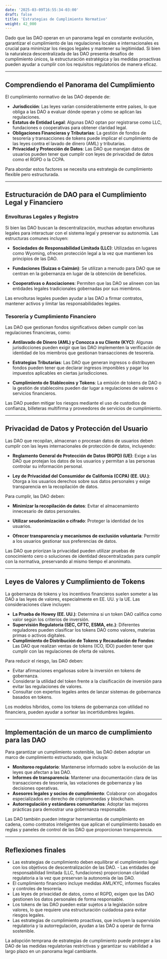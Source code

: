 ```yaml
---
date: '2025-03-09T16:55:34-03:00'
draft: false
title: 'Estrategias de Cumplimiento Normativo'
weight: 42_000
---
```


Dado que las DAO operan en un panorama legal en constante evolución, garantizar el cumplimiento de las regulaciones locales e internacionales es crucial para minimizar los riesgos legales y mantener su legitimidad. Si bien la naturaleza descentralizada de las DAO presenta desafíos de cumplimiento únicos, la estructuración estratégica y las medidas proactivas pueden ayudar a cumplir con los requisitos regulatorios de manera eficaz.

---

## **Comprendiendo el Panorama del Cumplimiento**

El cumplimiento normativo de las DAO depende de:

- **Jurisdicción**: Las leyes varían considerablemente entre países, lo que obliga a las DAO a evaluar dónde operan y cómo se aplican las regulaciones.
- **Estatus de Entidad Legal**: Algunas DAO optan por registrarse como LLC, fundaciones o cooperativas para obtener claridad legal.
- **Obligaciones Financieras y Tributarias**: La gestión de fondos de tesorería y transacciones de tokens puede implicar el cumplimiento de las leyes contra el lavado de dinero (AML) y tributarias.
- **Privacidad y Protección de Datos**: Las DAO que manejan datos de usuarios pueden tener que cumplir con leyes de privacidad de datos como el RGPD o la CCPA.

Para abordar estos factores se necesita una estrategia de cumplimiento flexible pero estructurada.

---

## **Estructuración de DAO para el Cumplimiento Legal y Financiero**

### **Envolturas Legales y Registro**
Si bien las DAO buscan la descentralización, muchas adoptan envolturas legales para interactuar con el sistema legal y preservar su autonomía. Las estructuras comunes incluyen:

- **Sociedades de Responsabilidad Limitada (LLC)**: Utilizadas en lugares como Wyoming, ofrecen protección legal a la vez que mantienen los principios de las DAO.

- **Fundaciones (Suizas o Caimán)**: Se utilizan a menudo para DAO que se centran en la gobernanza en lugar de la obtención de beneficios.

- **Cooperativas o Asociaciones**: Permiten que las DAO se alineen con las entidades legales tradicionales gobernadas por sus miembros.

Las envolturas legales pueden ayudar a las DAO a firmar contratos, mantener activos y limitar las responsabilidades legales.

### **Tesorería y Cumplimiento Financiero**
Las DAO que gestionan fondos significativos deben cumplir con las regulaciones financieras, como:

- **Antilavado de Dinero (AML) y Conozca a su Cliente (KYC)**: Algunas jurisdicciones pueden exigir que las DAO implementen la verificación de identidad de los miembros que gestionan transacciones de tesorería.

- **Estrategias Tributarias**: Las DAO que generan ingresos o distribuyen fondos pueden tener que declarar ingresos imponibles y pagar los impuestos aplicables en ciertas jurisdicciones.

- **Cumplimiento de Stablecoins y Tokens**: La emisión de tokens de DAO o la gestión de stablecoins pueden dar lugar a regulaciones de valores o servicios financieros.

Las DAO pueden mitigar los riesgos mediante el uso de custodios de confianza, billeteras multifirma y proveedores de servicios de cumplimiento.

---

## **Privacidad de Datos y Protección del Usuario**

Las DAO que recopilan, almacenan o procesan datos de usuarios deben cumplir con las leyes internacionales de protección de datos, incluyendo:

- **Reglamento General de Protección de Datos (RGPD) (UE)**: Exige a las DAO que protejan los datos de los usuarios y permitan a las personas controlar su información personal.

- **Ley de Privacidad del Consumidor de California (CCPA) (EE. UU.)**: Otorga a los usuarios derechos sobre sus datos personales y exige transparencia en la recopilación de datos.

Para cumplir, las DAO deben:

- **Minimizar la recopilación de datos**: Evitar el almacenamiento innecesario de datos personales.

- **Utilizar seudonimización o cifrado**: Proteger la identidad de los usuarios.

- **Ofrecer transparencia y mecanismos de exclusión voluntaria**: Permitir a los usuarios gestionar sus preferencias de datos.

Las DAO que priorizan la privacidad pueden utilizar pruebas de conocimiento cero o soluciones de identidad descentralizadas para cumplir con la normativa, preservando al mismo tiempo el anonimato.

---

## **Leyes de Valores y Cumplimiento de Tokens**

La gobernanza de tokens y los incentivos financieros suelen someter a las DAO a las leyes de valores, especialmente en EE. UU. y la UE. Las consideraciones clave incluyen:

- **La Prueba de Howey (EE. UU.)**: Determina si un token DAO califica como valor según los criterios de inversión.
- **Supervisión Regulatoria (SEC, CFTC, ESMA, etc.)**: Diferentes reguladores pueden clasificar los tokens DAO como valores, materias primas o activos digitales.
- **Cumplimiento de Distribución de Tokens y Recaudación de Fondos**: Las DAO que realizan ventas de tokens (ICO, IDO) pueden tener que cumplir con las regulaciones de oferta de valores.

Para reducir el riesgo, las DAO deben:

- Evitar afirmaciones engañosas sobre la inversión en tokens de gobernanza.
- Considerar la utilidad del token frente a la clasificación de inversión para evitar las regulaciones de valores.
- Consultar con expertos legales antes de lanzar sistemas de gobernanza basados ​​en tokens.

Los modelos híbridos, como los tokens de gobernanza con utilidad no financiera, pueden ayudar a sortear las incertidumbres legales.

---

## **Implementación de un marco de cumplimiento para las DAO**

Para garantizar un cumplimiento sostenible, las DAO deben adoptar un marco de cumplimiento estructurado, que incluya:

- **Monitoreo regulatorio**: Mantenerse informado sobre la evolución de las leyes que afectan a las DAO.
- **Informes de transparencia**: Mantener una documentación clara de las transacciones de tesorería, las votaciones de gobernanza y las decisiones operativas.
- **Asesores legales y socios de cumplimiento**: Colaborar con abogados especializados en derecho de criptomonedas y blockchain.
- **Autorregulación y estándares comunitarios**: Adoptar las mejores prácticas para demostrar una gobernanza responsable.

Las DAO también pueden integrar herramientas de cumplimiento en cadena, como contratos inteligentes que aplican el cumplimiento basado en reglas y paneles de control de las DAO que proporcionan transparencia.

---

## **Reflexiones finales**

- Las estrategias de cumplimiento deben equilibrar el cumplimiento legal con los objetivos de descentralización de las DAO. - Las entidades de responsabilidad limitada (LLC, fundaciones) proporcionan claridad regulatoria a la vez que preservan la autonomía de las DAO.
- El cumplimiento financiero incluye medidas AML/KYC, informes fiscales y controles de tesorería.
- Las leyes de privacidad de datos, como el RGPD, exigen que las DAO gestionen los datos personales de forma responsable.
- Los tokens de las DAO pueden estar sujetos a la legislación sobre valores, lo que requiere una estructuración cuidadosa para evitar riesgos legales.
- Las estrategias de cumplimiento proactivas, que incluyen la supervisión regulatoria y la autorregulación, ayudan a las DAO a operar de forma sostenible.

La adopción temprana de estrategias de cumplimiento puede proteger a las DAO de las medidas regulatorias restrictivas y garantizar su viabilidad a largo plazo en un panorama legal cambiante.
